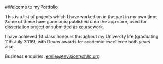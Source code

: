 #Welcome to my Portfolio

This is a list of projects which I have worked on in the past in my own time. Some of these have gone onto published onto the app store, used for dissertation project or submitted as coursework. 

I have achieved 1st class honours throughout my University life (graduating 11th July 2016), with Deans awards for academic excellence both years also.

Business enquiries: emile@envisiontechllc.org

